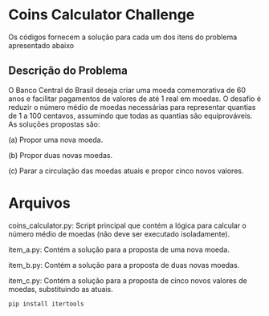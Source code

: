 # Coins Calculator Challenge

Os códigos fornecem a solução para cada um dos itens do problema apresentado abaixo

## Descrição do Problema

O Banco Central do Brasil deseja criar uma moeda comemorativa de 60 anos e facilitar pagamentos de valores de até 1 real em moedas. O desafio é reduzir o número médio de moedas necessárias para representar quantias de 1 a 100 centavos, assumindo que todas as quantias são equiprováveis. As soluções propostas são:

(a) Propor uma nova moeda.

(b) Propor duas novas moedas.

(c) Parar a circulação das moedas atuais e propor cinco novos valores.

# Arquivos

coins_calculator.py: Script principal que contém a lógica para calcular o número médio de moedas (não deve ser executado isoladamente).

item_a.py: Contém a solução para a proposta de uma nova moeda.

item_b.py: Contém a solução para a proposta de duas novas moedas.

item_c.py: Contém a solução para a proposta de cinco novos valores de moedas, substituindo as atuais.


```bash
pip install itertools

